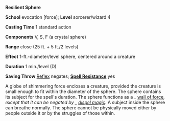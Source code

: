 **Resilient Sphere**

**School** evocation [force]; **Level** sorcerer/wizard 4

**Casting Time** 1 standard action

**Components** V, S, F (a crystal sphere)

**Range** close (25 ft. + 5 ft./2 levels)

**Effect** 1-ft.-diameter/level sphere, centered around a creature

**Duration** 1 min./level (D)

**Saving Throw** [Reflex](../combat.md#_reflex) negates; **[Spell Resistance](../glossary.md#_spell-resistance)** yes

A globe of shimmering force encloses a creature, provided the creature is small enough to fit within the diameter of the sphere. The sphere contains its subject for the spell's duration. The sphere functions as a _ [wall of force](wallOfForce.md#_wall-of-force)_, except that it can be negated by _ [dispel magic](dispelMagic.md#_dispel-magic)_. A subject inside the sphere can breathe normally. The sphere cannot be physically moved either by people outside it or by the struggles of those within.

